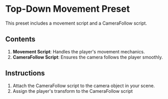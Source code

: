 # Top-Down Movement Preset

This preset includes a movement script and a CameraFollow script.

## Contents

1. **Movement Script**: Handles the player's movement mechanics.
2. **CameraFollow Script**: Ensures the camera follows the player smoothly.

## Instructions

1. Attach the CameraFollow script to the camera object in your scene.
2. Assign the player's transform to the CameraFollow script
